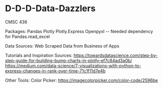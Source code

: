 # D-D-D-Data-Dazzlers
CMSC 436

Packages:
Pandas
Plotly
Plotly.Express
Openpyxl -- Needed dependency for Pandas.read_excel

Data Sources:
Web Scraped Data from Business of Apps

Tutorials and Inspiration Sources:
https://towardsdatascience.com/step-by-step-guide-for-building-bump-charts-in-plotly-ef7c84ad3a0b/
https://medium.com/data-science/7-visualizations-with-python-to-express-changes-in-rank-over-time-71c1f11d7e4b

Other Tools:
Color Picker: https://imagecolorpicker.com/color-code/2596be

